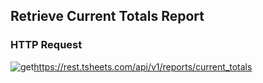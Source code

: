 ## Retrieve Current Totals Report

### HTTP Request

<img src="../../images/get.png" alt="get"/><api>https://rest.tsheets.com/api/v1/reports/current_totals</api>

